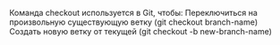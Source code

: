 Команда checkout используется в Git, чтобы:
Переключиться на произвольную существующую ветку (git checkout branch-name)
Создать новую ветку от текущей (git checkout -b new-branch-name)
